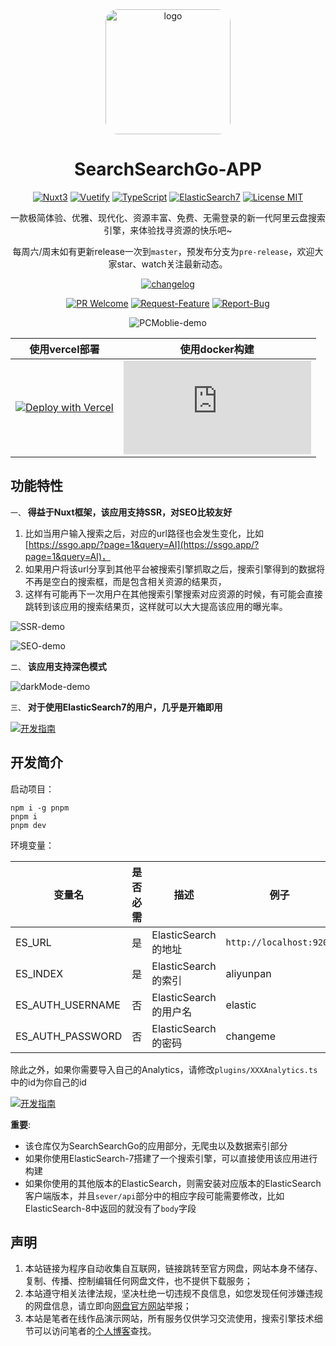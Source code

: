 <div align="center">

<a href="https://ssgo.app" target="blank">
  <img src="https://ssgo.app/logobg.png" height="200px" alt="logo" style="border-radius: 20px"/>
</a>

# SearchSearchGo-APP

[![Nuxt3](https://img.shields.io/badge/Nuxt3-00C58E?style=for-the-badge&logo=nuxt.js&logoColor=white)](https://nuxt.com/)
[![Vuetify](https://img.shields.io/badge/Vuetify-1867C0?style=for-the-badge&logo=vuetify&logoColor=white)](https://vuetifyjs.com/)
[![TypeScript](https://img.shields.io/badge/TypeScript-3178C6?style=for-the-badge&logo=typescript&logoColor=white)](https://www.typescriptlang.org/)
[![ElasticSearch7](https://img.shields.io/badge/ElasticSearch-7-06B8D7?style=for-the-badge&logo=elasticsearch&logoColor=white)](https://www.elastic.co/)
[![License MIT](https://img.shields.io/badge/License-MIT-yellow.svg?style=for-the-badge)](https://opensource.org/license/mit/)


一款极简体验、优雅、现代化、资源丰富、免费、无需登录的新一代阿里云盘搜索引擎，来体验找寻资源的快乐吧~

每周六/周末如有更新release一次到`master`，预发布分支为`pre-release`，欢迎大家star、watch关注最新动态。

[![changelog](https://img.shields.io/badge/changelog-→-0052CC?style=for-the-badge&logo=ReSharper&logoColor=white)](./CHANGELOG.md)


[![PR Welcome](https://img.shields.io/badge/PR-Welcome-EA4AAA?style=for-the-badge&logo=git&logoColor=white)](https://github.com/Justin3go/SearchSearchGo/pulls)
[![Request-Feature](https://img.shields.io/badge/Request-Feature-007BFF?style=for-the-badge&logo=github&logoColor=white)](https://github.com/Justin3go/SearchSearchGo/issues/new/choose)
[![Report-Bug](https://img.shields.io/badge/Report-Bug-red?style=for-the-badge&logo=github&logoColor=white)](https://github.com/Justin3go/SearchSearchGo/issues/new/choose)

![PCMoblie-demo](./images/PCMoblie-demo.png)

|使用vercel部署|使用docker构建|
|-|-|
|[![Deploy with Vercel](https://vercel.com/button)](https://vercel.com/new/git/external?repository-url=https%3A%2F%2Fgithub.com%2FJustin3go%2FSearchSearchGo&env=ES_URL,ES_INDEX,ES_AUTH_USERNAME,ES_AUTH_PASSWORD) | [![Docker-部署](https://img.shields.io/badge/Docker-部署→-2496ED?style=for-the-badge&logo=docker&logoColor=white&link=https://www.docker.com)](./docs/docker.md) |

</div>


## 功能特性

`一、` **得益于Nuxt框架，该应用支持SSR，对SEO比较友好**

1. 比如当用户输入搜索之后，对应的url路径也会发生变化，比如[https://ssgo.app/?page=1&query=AI](https://ssgo.app/?page=1&query=AI)，
2. 如果用户将该url分享到其他平台被搜索引擎抓取之后，搜索引擎得到的数据将不再是空白的搜索框，而是包含相关资源的结果页，
3. 这样有可能再下一次用户在其他搜索引擎搜索对应资源的时候，有可能会直接跳转到该应用的搜索结果页，这样就可以大大提高该应用的曝光率。

![SSR-demo](./images/SSR-demo.png)

![SEO-demo](./images/SEO-demo.png)

`二、` **该应用支持深色模式**

![darkMode-demo](./images/darkMode-demo.png)

`三、` **对于使用ElasticSearch7的用户，几乎是开箱即用**

[![开发指南](https://img.shields.io/badge/%E5%BC%80%E5%8F%91%E6%8C%87%E5%8D%97-%E2%86%92-blue?style=for-the-badge&logo=read-the-docs&logoColor=white)](./docs/devGuide.md)

## 开发简介

启动项目：

```shell
npm i -g pnpm
pnpm i
pnpm dev
```

环境变量：

|变量名|是否必需|描述|例子|
|-|-|-|-|
|ES_URL|是|ElasticSearch的地址|`http://localhost:9200`|
|ES_INDEX|是|ElasticSearch的索引|aliyunpan|
|ES_AUTH_USERNAME|否|ElasticSearch的用户名|elastic|
|ES_AUTH_PASSWORD|否|ElasticSearch的密码|changeme|

除此之外，如果你需要导入自己的Analytics，请修改`plugins/XXXAnalytics.ts`中的id为你自己的id

[![开发指南](https://img.shields.io/badge/%E5%BC%80%E5%8F%91%E6%8C%87%E5%8D%97-%E2%86%92-blue?style=for-the-badge&logo=read-the-docs&logoColor=white)](./docs/devGuide.md)

**重要**:

- 该仓库仅为SearchSearchGo的应用部分，无爬虫以及数据索引部分
- 如果你使用ElasticSearch-7搭建了一个搜索引擎，可以直接使用该应用进行构建
- 如果你使用的其他版本的ElasticSearch，则需安装对应版本的ElasticSearch客户端版本，并且`sever/api`部分中的相应字段可能需要修改，比如ElasticSearch-8中返回的就没有了`body`字段

## 声明

1. 本站链接为程序自动收集自互联网，链接跳转至官方网盘，网站本身不储存、复制、传播、控制编辑任何网盘文件，也不提供下载服务；
2. 本站遵守相关法律法规，坚决杜绝一切违规不良信息，如您发现任何涉嫌违规的网盘信息，请立即向[网盘官方网站](https://terms.alicdn.com/legal-agreement/terms/suit_bu1_dingtalk/suit_bu1_dingtalk202103181300_11832.html)举报；
3. 本站是笔者在线作品演示网站，所有服务仅供学习交流使用，搜索引擎技术细节可以访问笔者的[个人博客](https://justin3go.com)查找。
